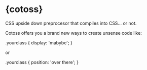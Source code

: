 # {cotoss}
CSS upside down preprocesor that compiles into CSS... or not.

Cotoss offers you a brand new ways to create unsense code like:

.yourclass {
   display: 'mabybe';
}

or

.yourclass {
   position: 'over there';
}
